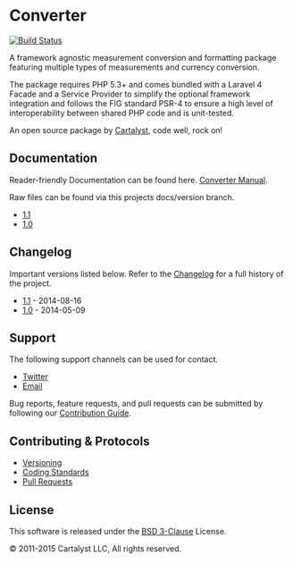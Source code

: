 # Converter

[![Build Status](http://ci.cartalyst.com/build-status/svg/4)](http://ci.cartalyst.com/build-status/view/4)

A framework agnostic measurement conversion and formatting package featuring multiple types of measurements and currency conversion.

The package requires PHP 5.3+ and comes bundled with a Laravel 4 Facade and a Service Provider to simplify the optional framework integration and follows the FIG standard PSR-4 to ensure a high level of interoperability between shared PHP code and is unit-tested.

An open source package by [Cartalyst](https://cartalyst.com), code well, rock on!

## Documentation

Reader-friendly Documentation can be found here. [Converter Manual](https://cartalyst.com/manual/converter).

Raw files can be found via this projects docs/version branch.

- [1.1](https://github.com/cartalyst/converter/tree/docs/1.1)
- [1.0](https://github.com/cartalyst/converter/tree/docs/1.0)

## Changelog

Important versions listed below. Refer to the [Changelog](CHANGELOG.md) for a full history of the project.

- [1.1](CHANGELOG.md) - 2014-08-16
- [1.0](CHANGELOG.md) - 2014-05-09

## Support

The following support channels can be used for contact.

- [Twitter](https://twitter.com/@cartalyst)
- [Email](mailto:help@cartalyst.com)

Bug reports, feature requests, and pull requests can be submitted by following our [Contribution Guide](CONTRIBUTING.md).

## Contributing & Protocols

- [Versioning](CONTRIBUTING.md#versioning)
- [Coding Standards](CONTRIBUTING.md#coding-standards)
- [Pull Requests](CONTRIBUTING.md#pull-requests)

## License

This software is released under the [BSD 3-Clause](LICENSE) License.

© 2011-2015 Cartalyst LLC, All rights reserved.
